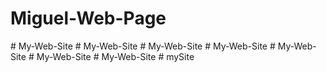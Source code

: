# Miguel-Web-Page
#   M y - W e b - S i t e  
 #   M y - W e b - S i t e  
 #   M y - W e b - S i t e  
 #   M y - W e b - S i t e  
 #   M y - W e b - S i t e  
 #   M y - W e b - S i t e  
 #   M y - W e b - S i t e  
 #   m y S i t e  
 